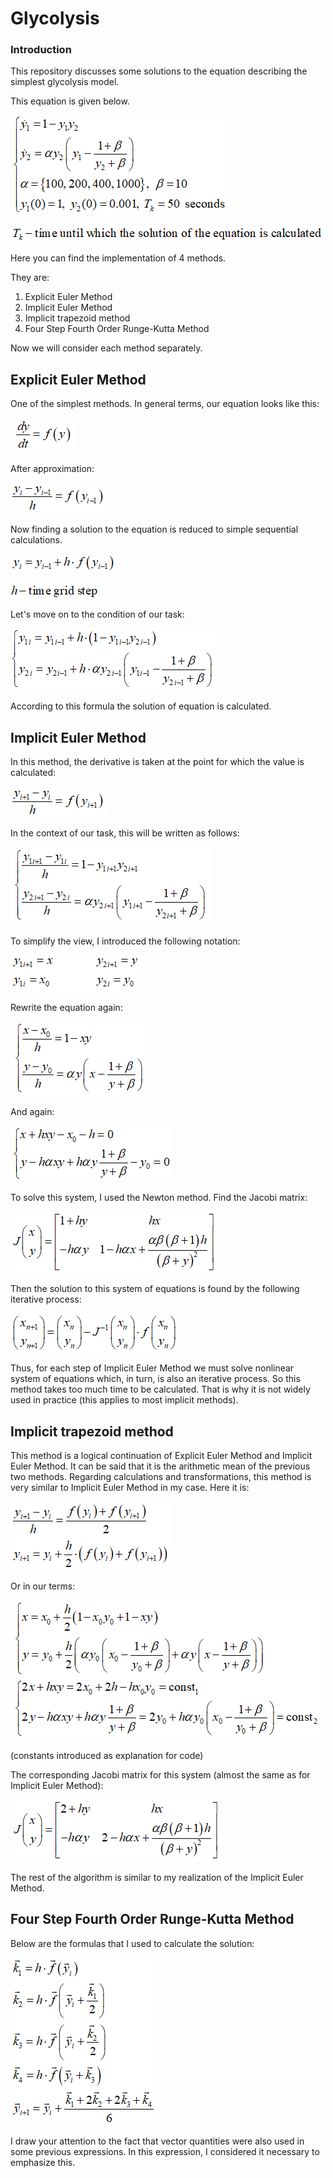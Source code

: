 # Glycolysis

### Introduction
This repository discusses some solutions to the equation describing the simplest glycolysis model.

This equation is given below.

![](https://raw.githubusercontent.com/ilkoch008/Glycolysis/master/images/task.png "The equation of the simplest glycolysis model")

![](https://raw.githubusercontent.com/ilkoch008/Glycolysis/master/images/T_k.png)

Here you can find the implementation of 4 methods.

They are:
  1. Explicit Euler Method
  2. Implicit Euler Method
  3. Implicit trapezoid method
  4. Four Step Fourth Order Runge-Kutta Method

Now we will consider each method separately.

## Explicit Euler Method
One of the simplest methods.
In general terms, our equation looks like this:

![](https://raw.githubusercontent.com/ilkoch008/Glycolysis/master/images/1.png)

After approximation:

![](https://raw.githubusercontent.com/ilkoch008/Glycolysis/master/images/2.png)

Now finding a solution to the equation is reduced to simple sequential calculations.

![](https://raw.githubusercontent.com/ilkoch008/Glycolysis/master/images/3.png)

![](https://raw.githubusercontent.com/ilkoch008/Glycolysis/master/images/h.png)

Let's move on to the condition of our task:

![](https://raw.githubusercontent.com/ilkoch008/Glycolysis/master/images/4.png)

According to this formula the solution of equation is calculated.

## Implicit Euler Method

In this method, the derivative is taken at the point for which the value is calculated:

![](https://github.com/ilkoch008/Glycolysis/blob/master/images/euler_1.png?raw=true)

In the context of our task, this will be written as follows:

![](https://github.com/ilkoch008/Glycolysis/blob/master/images/euler_2.png?raw=true)

To simplify the view, I introduced the following notation:

![](https://github.com/ilkoch008/Glycolysis/blob/master/images/euler_3.png?raw=true)

Rewrite the equation again:

![](https://github.com/ilkoch008/Glycolysis/blob/master/images/euler_4.png?raw=true)

And again:

![](https://github.com/ilkoch008/Glycolysis/blob/master/images/euler_5.png?raw=true)

To solve this system, I used the Newton method. Find the Jacobi matrix:

![](https://github.com/ilkoch008/Glycolysis/blob/master/images/euler_6.png?raw=true)

Then the solution to this system of equations is found by the following iterative process:

![](https://github.com/ilkoch008/Glycolysis/blob/master/images/euler_7.png?raw=true)

Thus, for each step of Implicit Euler Method we must solve nonlinear system of equations which, in turn, is also an iterative process. So this method takes too much time to be calculated. That is why it is not widely used in practice (this applies to most implicit methods).

## Implicit trapezoid method
This method is a logical continuation of Explicit Euler Method and Implicit Euler Method. It can be said that it is the arithmetic mean of the previous two methods. Regarding calculations and transformations, this method is very similar to Implicit Euler Method in my case. Here it is:

![](https://github.com/ilkoch008/Glycolysis/blob/master/images/trap_1.png?raw=true)

Or in our terms:

![](https://github.com/ilkoch008/Glycolysis/blob/master/images/trap_2.png?raw=true)

(constants introduced as explanation for code)

The corresponding Jacobi matrix for this system (almost the same as for Implicit Euler Method):

![](https://github.com/ilkoch008/Glycolysis/blob/master/images/trap_3.png?raw=true)

The rest of the algorithm is similar to my realization of the Implicit Euler Method.

## Four Step Fourth Order Runge-Kutta Method
Below are the formulas that I used to calculate the solution:

![](https://github.com/ilkoch008/Glycolysis/blob/master/images/r_k_1.png?raw=true)

I draw your attention to the fact that vector quantities were also used in some previous expressions. In this expression, I considered it necessary to emphasize this.
